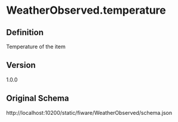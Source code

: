 # WeatherObserved.temperature

## Definition
Temperature of the item

## Version
1.0.0

## Original Schema
http://localhost:10200/static/fiware/WeatherObserved/schema.json
